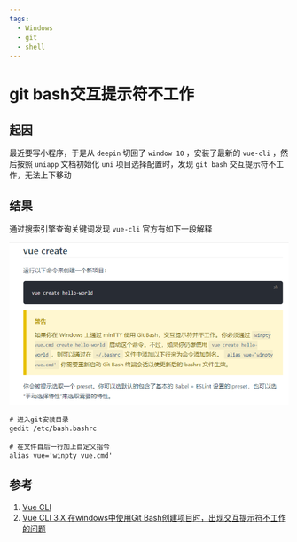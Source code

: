 ```yaml
---
tags:
  - Windows
  - git
  - shell
---
```

# git bash交互提示符不工作

## 起因
最近要写小程序，于是从 `deepin` 切回了 `window 10` ，安装了最新的 `vue-cli` ，然后按照 `uniapp` 文档初始化 `uni` 项目选择配置时，发现 `git bash` 交互提示符不工作，无法上下移动

## 结果
通过搜索引擎查询关键词发现 `vue-cli` 官方有如下一段解释

![提示](/Images/Windows/gitbash交互提示符不工作/tip_1.jpg "提示")

```shell
# 进入git安装目录
gedit /etc/bash.bashrc

# 在文件自后一行加上自定义指令
alias vue='winpty vue.cmd'
```


## 参考
1. [Vue CLI](https://cli.vuejs.org/zh/guide/creating-a-project.html#vue-create)
1. [Vue CLI 3.X 在windows中使用Git Bash创建项目时，出现交互提示符不工作的问题](https://blog.csdn.net/weixin_30491641/article/details/95805300?spm=1001.2101.3001.6650.1&utm_medium=distribute.pc_relevant.none-task-blog-2%7Edefault%7ECTRLIST%7ERate-1.pc_relevant_paycolumn_v3&depth_1-utm_source=distribute.pc_relevant.none-task-blog-2%7Edefault%7ECTRLIST%7ERate-1.pc_relevant_paycolumn_v3&utm_relevant_index=2)